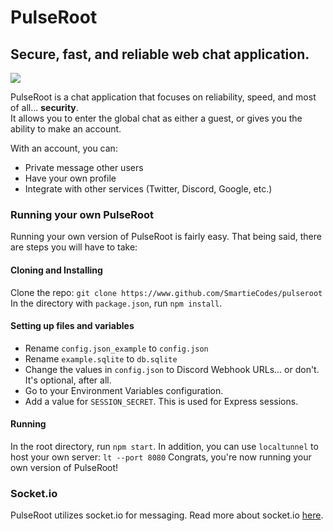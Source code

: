 # PulseRoot
## Secure, fast, and reliable web chat application.

![](https://cdn.discordapp.com/attachments/512111631006957578/513434725160058880/unknown.png)

PulseRoot is a chat application that focuses on reliability, speed, and most of all... **security**.  
It allows you to enter the global chat as either a guest, or gives you the ability to make an account.

With an account, you can:
* Private message other users
* Have your own profile
* Integrate with other services (Twitter, Discord, Google, etc.)

### Running your own PulseRoot
Running your own version of PulseRoot is fairly easy.
That being said, there are steps you will have to take:

#### Cloning and Installing
Clone the repo: `git clone https://www.github.com/SmartieCodes/pulseroot`
In the directory with `package.json`, run `npm install`.

#### Setting up files and variables
* Rename `config.json_example` to `config.json`
* Rename `example.sqlite` to `db.sqlite`
* Change the values in `config.json` to Discord Webhook URLs... or don't. It's optional, after all.
* Go to your Environment Variables configuration.
* Add a value for `SESSION_SECRET`. This is used for Express sessions.

#### Running
In the root directory, run `npm start`.
In addition, you can use `localtunnel` to host your own server: `lt --port 8080`
Congrats, you're now running your own version of PulseRoot!

### Socket.io
PulseRoot utilizes socket.io for messaging.
Read more about socket.io [here](https://socket.io).
